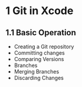 # 1 Git in Xcode

## 1.1 Basic Operation

- Creating a Git repository
- Committing changes
- Comparing Versions
- Branches
- Merging Branches
- Discarding Changes